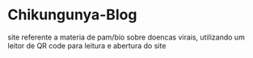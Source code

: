 # Chikungunya-Blog

site referente a materia de pam/bio sobre doencas virais, utilizando um leitor de QR code para leitura e abertura do site


